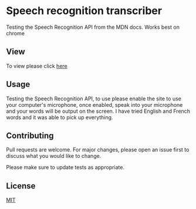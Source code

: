 # Speech recognition transcriber

Testing the Speech Recognition API from the MDN docs. Works best on chrome
## View

To view please click [here](https://nel417.github.io/Speech_Recognition/)



## Usage

Testing the Speech Recognition API, to use please enable the site to use your computer's microphone, once enabled, speak into your microphone and your words will be output on the screen. I have tried English and French words and it was able to pick up everything.

## Contributing
Pull requests are welcome. For major changes, please open an issue first to discuss what you would like to change.

Please make sure to update tests as appropriate.

## License
[MIT](https://choosealicense.com/licenses/mit/)
